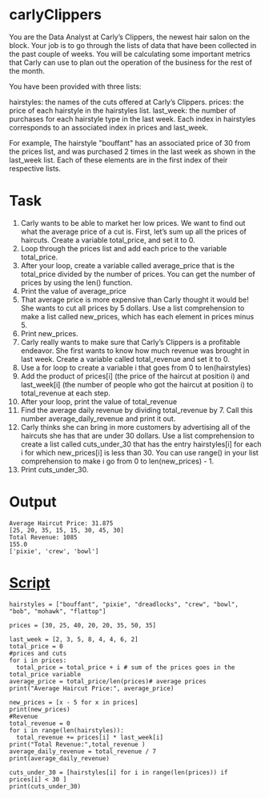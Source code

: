 # carlyClippers
You are the Data Analyst at Carly’s Clippers, the newest hair salon on the block. Your job is to go through the lists of data that have been collected in the past couple of weeks. You will be calculating some important metrics that Carly can use to plan out the operation of the business for the rest of the month.

You have been provided with three lists:

hairstyles: the names of the cuts offered at Carly’s Clippers.
prices: the price of each hairstyle in the hairstyles list.
last_week: the number of purchases for each hairstyle type in the last week.
Each index in hairstyles corresponds to an associated index in prices and last_week.

For example, The hairstyle "bouffant" has an associated price of 30 from the prices list, and was purchased 2 times in the last week as shown in the last_week list. Each of these elements are in the first index of their respective lists.

Task 
= 
1. Carly wants to be able to market her low prices. We want to find out what the average price of a cut is. First, let’s sum up all the prices of haircuts. Create a variable total_price, and set it to 0.
2. Loop through the prices list and add each price to the variable total_price.
3. After your loop, create a variable called average_price that is the total_price divided by the number of prices. You can get the number of prices by using the len() function.
4. Print the value of average_price
5. That average price is more expensive than Carly thought it would be! She wants to cut all prices by 5 dollars. Use a list comprehension to make a list called new_prices, which has each element in prices minus 5.
6. Print new_prices.
7. Carly really wants to make sure that Carly’s Clippers is a profitable endeavor. She first wants to know how much revenue was brought in last week. Create a variable called total_revenue and set it to 0.
8. Use a for loop to create a variable i that goes from 0 to len(hairstyles)
9. Add the product of prices[i] (the price of the haircut at position i) and last_week[i] (the number of people who got the haircut at position i) to total_revenue at each step.
10. After your loop, print the value of total_revenue
11. Find the average daily revenue by dividing total_revenue by 7. Call this number average_daily_revenue and print it out.
12. Carly thinks she can bring in more customers by advertising all of the haircuts she has that are under 30 dollars. Use a list comprehension to create a list called cuts_under_30 that has the entry hairstyles[i] for each i for which new_prices[i] is less than 30. You can use range() in your list comprehension to make i go from 0 to len(new_prices) - 1.
13. Print cuts_under_30.

Output
=
```
Average Haircut Price: 31.875
[25, 20, 35, 15, 15, 30, 45, 30]
Total Revenue: 1085
155.0
['pixie', 'crew', 'bowl']
```
[Script](https://github.com/Fran0616/carlyClippers/blob/main/carlyClippers.py)
=
```
hairstyles = ["bouffant", "pixie", "dreadlocks", "crew", "bowl", "bob", "mohawk", "flattop"]

prices = [30, 25, 40, 20, 20, 35, 50, 35]

last_week = [2, 3, 5, 8, 4, 4, 6, 2]
total_price = 0
#prices and cuts
for i in prices:
  total_price = total_price + i # sum of the prices goes in the total_price variable
average_price = total_price/len(prices)# average prices
print("Average Haircut Price:", average_price)

new_prices = [x - 5 for x in prices]
print(new_prices)
#Revenue 
total_revenue = 0
for i in range(len(hairstyles)):
  total_revenue += prices[i] * last_week[i]
print("Total Revenue:",total_revenue )
average_daily_revenue = total_revenue / 7
print(average_daily_revenue)

cuts_under_30 = [hairstyles[i] for i in range(len(prices)) if prices[i] < 30 ]
print(cuts_under_30)
```


